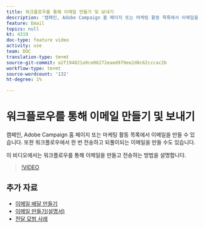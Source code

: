 ```yaml
---
title: 워크플로우를 통해 이메일 만들기 및 보내기
description: '캠페인, Adobe Campaign 홈 페이지 또는 마케팅 활동 목록에서 이메일을 만들 수 있습니다. 또한 워크플로우에서 한 번 전송하고 되풀이되는 이메일을 만들 수도 있습니다. 이 비디오에서는 홈 페이지에서 이메일 배달을 만드는 방법을 설명합니다. '
feature: Email
topics: null
kt: 4319
doc-type: feature video
activity: use
team: DOC
translation-type: tm+mt
source-git-commit: a2f194821a9ce06272eaed979ee2d8c62cccac2b
workflow-type: tm+mt
source-wordcount: '132'
ht-degree: 1%

---
```



# 워크플로우를 통해 이메일 만들기 및 보내기

캠페인, Adobe Campaign 홈 페이지 또는 마케팅 활동 목록에서 이메일을 만들 수 있습니다. 또한 워크플로우에서 한 번 전송하고 되풀이되는 이메일을 만들 수도 있습니다.

이 비디오에서는 워크플로우를 통해 이메일을 만들고 전송하는 방법을 설명합니다.

>[!VIDEO](https://video.tv.adobe.com/v/31465?quality=12)

## 추가 자료

* [이메일 배달 만들기](/help/communication-channels/email/create-email-from-homepage.md)
* [이메일 만들기(설명서)](https://docs.adobe.com/content/help/en/campaign-standard/using/communication-channels/email-messages/creating-an-email.html)
* [전달 모범 사례](https://docs.campaign.adobe.com/doc/standard/getting_started/en/ACS_DeliveryBestPractices.html)

